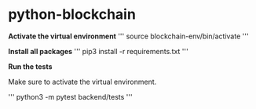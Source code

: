 # python-blockchain
**Activate the virtual environment**
'''
source blockchain-env/bin/activate
'''

**Install all packages** 
'''
pip3 install -r requirements.txt
'''

**Run the tests**

Make sure to activate the virtual environment.

'''
python3 -m pytest backend/tests
'''
